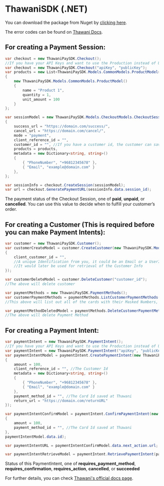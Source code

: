 # ThawaniSDK (.NET)

You can download the package from Nuget by [clicking here](https://www.nuget.org/packages/ThawaniPaySDK/).

The error codes can be found on [Thawani Docs](https://docs.thawani.om/docs/thawani-ecommerce-api/docs/Error-codes.md).

## For creating a Payment Session:

```c#
var checkout = new ThawaniPaySDK.Checkout();
//If you have your API Keys and want to use the Production instead of UAT
var checkout = new ThawaniPaySDK.Checkout("apiKey", "publicKey");
var products = new List<ThawaniPaySDK.Models.CommonModels.ProductModel>()
{
    new ThawaniPaySDK.Models.CommonModels.ProductModel()
    {
        name = "Product 1",
        quantity = 1,
        unit_amount = 100
    }
};

var sessionModel = new ThawaniPaySDK.Models.CheckoutModels.CheckoutSessionCreateRequestModel()
{
    success_url = "https://domain.com/success/",
    cancel_url = "https://domain.com/cancel/",
    mode = "payment",
    client_reference_id = "",
    customer_id = "", //If you have a customer id, the customer can save their cards. We will see how you can initiate a payment intent using a saved card
    products = products,
    metadata = new Dictionary<string, string>()
    {
        { "PhoneNumber", "+96812345678" },
        { "Email", "example@domain.com" }
    },
};

var sessionInfo = checkout.CreateSession(sessionModel);
var url = checkout.GeneratePaymentURL(sessionInfo.data.session_id);
```

The payment status of the Checkout Session, one of **paid**, **unpaid**, or **cancelled**. You can use this value to decide when to fulfill your customer’s order.

## For creating a Customer (This is required before you can make Payment Intents):
```c#
var customer = new ThawaniPaySDK.Customer();
var customerCreateModel = customer.CreateCustomer(new ThawaniPaySDK.Models.CustomerModels.CustomerCreateRequestModel()
{
    client_customer_id = "",
    //A unique Identification from you, it could be an Email or a UserId.
    //It would later be used for retrieval of the Customer Info
});

var customerDeleteModel = customer.DeleteCustomer("customer_id");
//The above will delete customer

var paymentMethods = new ThawaniPaySDK.PaymentMethods();
var customerPaymentMethods = paymentMethods.ListCustomerPaymentMethods("customer_id");
//This above will list out all of the cards with their Masked Numbers, NickName, Brand and an Id (Payment Method Id)

var paymentMethodDeletedModel = paymentMethods.DeleteCustomerPaymentMethod("payment_method_id");
//The above will delete Payment Method
```

## For creating a Payment Intent:

```c#
var paymentIntent = new ThawaniPaySDK.PaymentIntent();
//If you have your API Keys and want to use the Production instead of UAT
var paymentIntent = new ThawaniPaySDK.PaymentIntent("apiKey", "publicKey");
var paymentIntentModel = paymentIntent.CreatePaymentIntent(new ThawaniPaySDK.Models.PaymentIntentModels.CreatePaymentIntentRequestModel()
{
    amount = 100,
    client_reference_id = "", //The Customer Id
    metadata = new Dictionary<string, string>()
    {
        { "PhoneNumber", "+96812345678" },
        { "Email", "example@domain.com" }
    },
    payment_method_id = "", //The Card Id saved at Thawani
    return_url = "https://domain.com/returnURL"
});

var paymentIntentConfirmModel = paymentIntent.ConfirmPaymentIntent(new ThawaniPaySDK.Models.PaymentIntentModels.ConfirmPaymentIntentRequestModel()
{
    amount = 100,
    payment_method_id = "", //The Card Id saved at Thawani
},
paymentIntentModel.data.id);

var paymentIntentURL = paymentIntentConfirmModel.data.next_action.url;

var paymentIntentRetrieveModel = paymentIntent.RetrievePaymentIntent(paymentIntentModel.data.id);
```

Status of this PaymentIntent, one of **requires_payment_method**, **requires_confirmation**, **requires_action**, **cancelled**, or **succeeded**

For further details, you can check [Thawani's official docs page](https://docs.thawani.om/).
